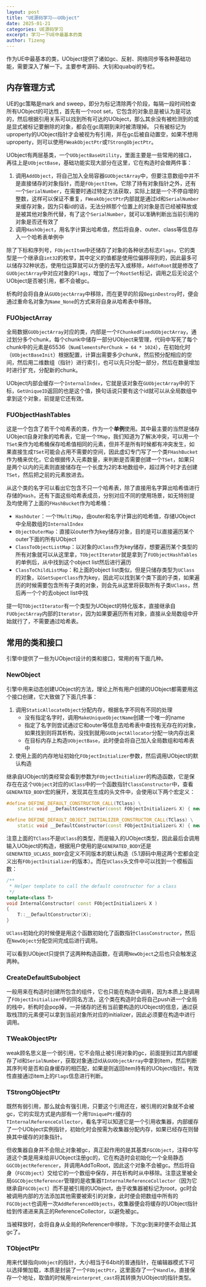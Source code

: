 ```yaml
---
layout: post
title: "UE源码学习——UObject"
date: 2025-01-21
categories: UE源码学习
excerpt: 学习一下UE中最基本的类
author: Tizeng
---
```


作为UE中最基本的类，UObject提供了诸如gc、反射、网络同步等各种基础功能，需要深入了解一下。主要参考源码、大钊和quabqi的专栏。

## 内存管理方式

UE的gc策略是mark and sweep，即分为标记清除两个阶段，每隔一段时间检查所有UObject的可达性，首先有一个root set，它包含的对象总是被认为是可达的，然后根据引用关系可以找到所有可达的UObject，那么其余没有被检测到的或是显式被标记要删除的对象，都会在gc周期到来时被清理掉。
只有被标记为uproperty的UObject指针才会被视为有引用，并在gc后被自动置空，如果不想用uproperty，则可以使用`FWeakObjectPtr`或`TStrongObjectPtr`。

UObject有两层基类，一个`UObjectBaseUtility`，里面主要是一些常用的接口，再往上是`UObjectBase`，基础功能实现大部分在这里，它在构造时会做两件事：

1. 调用`AddObject`，将自己加入全局容器`GUObjectArray`中，但要注意数组中并不是直接储存的对象指针，而是`FObjectItem`，它除了持有对象指针之外，还有一个`SerialNumber`，在需要时通过特定方法获取，实际上就是一个不停自增的整数，这样可以保证不重复，`FWeakObjectPtr`内部就是通过id和`SerialNumber`来缓存对象，因为只看id的话，无法分辨那个位置上的对象是否已经被释放或是被其他对象所代替，有了这个`SerialNumber`，就可以准确判断出当前引用的对象是否还有效了
2. 调用`HashObject`，用名字计算出哈希值，然后将自身、outer、class等信息存入一个哈希表单例中

除了下标和序列号，`FObjectItem`中还储存了对象的各种状态标志`Flags`，它的类型是一个继承自`int32`的枚举，其中定义的值都是使用位偏移得到的，因此最多可以储存32种状态，使用位运算就可以方便的去写入或移除，`AddToRoot`就是修改了`GUObjectArray`中对应对象的`Flags`，增加了一个`RootSet`标记，调用之后无论这个UObject是否被引用，都不会被gc。

析构时会将自身从`GUObjectArray`中移除，而在更早的阶段`BeginDestroy`时，便会通过重命名对象为`Name_None`的方式来将自身从哈希表中移除。

### FUObjectArray

全局数据`GUObjectArray`对应的类，内部是一个`FChunkedFixedUObjectArray`，通过划分多个chunk，每个chunk中储存一部分UObject来管理，代码中写死了每个chunk中的元素是65536（`NumElementsPerChunk = 64 * 1024`），在初始化时（`UObjectBaseInit`）根据配置，计算出需要多少chunk，然后预分配相应的空间，然后用二维数组（指针）进行索引，也可以先只分配一部分，然后在数量增加时进行扩充，分配新的chunk。

UObject内部会缓存一个`InternalIndex`，它就是该对象在`GUObjectArray`中的下标，`GetUniqueID`返回的也是这个值，换句话说只要有这个id就可以从全局数组中拿到这个对象，前提是它还有效。

### FUObjectHashTables

这是一个包含了若干个哈希表的类，作为一个**单例**使用。其中最主要的当然是储存UObject自身对象的哈希表，它是一个`TMap`，我们知道为了解决冲突，可以用一个`TSet`来作为哈希桶保存哈希值相同的元素，但并不是所有时候都有冲突发生，如果直接生成`TSet`可能会占用不需要的空间，因此虚幻专门写了一个类`FHashBucket`作为桶来优化，它会根据传入元素数量，来判断是否需要创建一个`TSet`，如果只是两个以内的元素则直接储存在一个长度为2的本地数组中，超过两个时才去创建`TSet`，然后把之前的元素放进去。

从这个类的名字可以看出它包含不只一个哈希表，除了直接用名字算出哈希值进行存储的`Hash`，还有下面这些哈希表成员，分别对应不同的使用场景，如无特别提及均使用了上面的`FHashBucket`作为哈希桶：

* `HashOuter`：一个`TMultiMap`，由outer和名字计算出的哈希值，存储UObject中全局数组的`InternalIndex`
* `ObjectOuterMap`：直接以outer作为key储存对象，目的是可以直接遍历某个outer下面的所有UObject
* `ClassToObjectListMap`：以对象的`UClass`作为key储存，想要遍历某个类型的所有对象就可以从这里拿，`TObjectIterator`就是拿到了`FUObjectHashTables`的单例后，从中找到这个object list然后进行遍历
* `ClassToChildListMap`：和上面的object list类似，但是只储存类型为`UClass`的对象，以`GetSuperClass`作为key，因此可以找到某个类下面的子类，如果遍历的时候需要包含所有子类的对象，则会先从这里将获取所有子类`UClass`，然后再一个个的去object list中找

提一句`TObjectIterator`有一个类型为UObject的特化版本，直接继承自`FUObjectArray`内部的`Iterator`，因为如果要遍历所有对象，直接从全局数组中开始就行了，不需要通过哈希表。

## 常用的类和接口

引擎中提供了一些为UObject设计的类和接口，常用的有下面几种。

### NewObject

引擎中用来动态创建UObject的方法，理论上所有用户创建的UObject都需要用这个接口创建，它大致做了下面几件事：

1. 调用`StaticAllocateObject`分配内存，根据名字不同有不同的处理
    - 没有指定名字时，调用`MakeUniqueObjectName`创建一个唯一的name
    - 指定了名字则尝试通过它和outer等信息去哈希表中查找有无存在的对象，如果找到则将其析构，没找到就用`GUObjectAllocator`分配一块内存出来
    - 在目标内存上构造`UObjectBase`，此时便会将自己加入全局数组和哈希表中
2. 使用上面的内存地址初始化`FObjectInitializer`参数，然后调用UObject的默认构造

继承自UObject的类经常会看到参数为`FObjectInitializer`的构造函数，它是保存在在这个`UObject`对应的`UClass`中的一个函数指针`ClassConstructor`中，查看`GENERATED_BODY`宏的展开，发现其在生成的头文件中，会使用以下两个宏定义：

```c++
#define DEFINE_DEFAULT_CONSTRUCTOR_CALL(TClass) \
	static void __DefaultConstructor(const FObjectInitializer& X) { new((EInternal*)X.GetObj())TClass; }

#define DEFINE_DEFAULT_OBJECT_INITIALIZER_CONSTRUCTOR_CALL(TClass) \
	static void __DefaultConstructor(const FObjectInitializer& X) { new((EInternal*)X.GetObj())TClass(X); }
```

注意上面的`TClass`不是`UClass`的类型，而是输入的UObject类型，因此最后会调用输入UObject的构造，根据用户使用的是`GENERATED_BODY`还是`GENERATED_UCLASS_BODY`会定义不同版本的默认构造（5.1源码中用这两个宏都会定义出有`FObjectInitializer`的版本）。而在`UClass`头文件中可以找到一个模板函数：

```c++
/**
 * Helper template to call the default constructor for a class
 */
template<class T>
void InternalConstructor( const FObjectInitializer& X )
{ 
	T::__DefaultConstructor(X);
}
```

`UClass`初始化的时候便是用这个函数初始化了函数指针`ClassConstructor`，然后在`NewObject`分配空间完成后进行调用。

可以看到UObject只提供了这两种构造函数，在调用`NewObject`之后也只会触发这两种。

### CreateDefaultSubobject

一般用来在构造时创建所包含的组件，它也只能在构造中调用，因为本质上是调用了`FObjectInitializer`中的同名方法，这个类在构造时会将自己push进一个全局的栈中，析构时会pop掉，一并储存的还有当前要构造的UObject的信息，通过获取栈顶的元素便可以拿到当前对象所对应的initializer，因此必须要在构造中进行调用。

### TWeakObjectPtr

weak顾名思义是一个弱引用，它不会阻止被引用对象的gc，前面提到过其内部缓存了id和`SerialNumber`，获取对象通过id从`GUObjectArray`中拿到item，然后判断其序列号是否和自身缓存的相匹配，如果是则返回item持有的UObject指针。有效性直接通过item上的`Flags`信息进行判断。

### TStrongObjectPtr

既然有弱引用，那么就会有强引用，只要这个引用还在，被引用的对象就不会被gc，它的实现方式是内部有一个用`TUniquePtr`缓存的`TInternalReferenceCollector`，看名字可以知道它是一个引用收集器，内部缓存了一个UObject实例指针，初始化时会按需为收集器分配内存，如果已经存在则替换其中缓存的对象指针。

但收集器自身并不会阻止对象被gc，真正起作用的是其基类`FGCObject`，注释中写道这个类是用来给非UObject注册gc的，它在构造时会初始化一个全局静态`GGCObjectReferencer`，并调用AddToRoot，因此这个对象不会被gc。然后将自身（`FGCObject`）交给它的一个数组中保存，并在析构时从中移除。注意这里被全局`GGCObjectReferencer`管理的是收集器`TInternalReferenceCollector`（因为它继承自`FGCObject`）而不是被引用的UObject，由于收集器被标记为root，gc时会被调用内部的方法添加其他需要被索引的对象，此时便会把数组中所有的`FGCObject`也调用一次`AddReferencedObjects`，收集器便会将缓存的UObject指针给到传递进来真正的ReferenceCollector，以避免被gc。

当被释放时，会将自身从全局的Referencer中移除，下次gc到来时便不会阻止其gc了。

### TObjectPtr

用来代替指向`UObject`的指针，大小相当于64bit的普通指针，在编辑器模式下可以选择懒加载，本质是封装了一个`FObjectPtr`，这里面存了一个`Handle`，直接保存一个地址，取值的时候用`reinterpret_cast`将其转换为UObject的指针类型。

